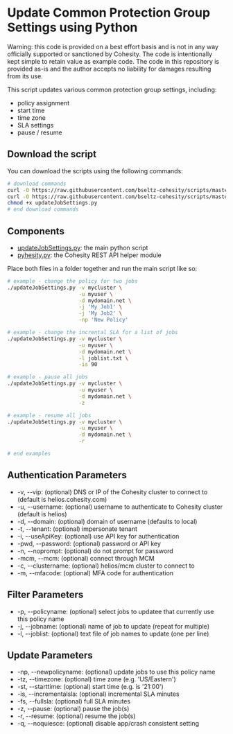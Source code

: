 # Update Common Protection Group Settings using Python

Warning: this code is provided on a best effort basis and is not in any way officially supported or sanctioned by Cohesity. The code is intentionally kept simple to retain value as example code. The code in this repository is provided as-is and the author accepts no liability for damages resulting from its use.

This script updates various common protection group settings, including:

* policy assignment
* start time
* time zone
* SLA settings
* pause / resume

## Download the script

You can download the scripts using the following commands:

```bash
# download commands
curl -O https://raw.githubusercontent.com/bseltz-cohesity/scripts/master/python/updateJobSettings/updateJobSettings.py
curl -O https://raw.githubusercontent.com/bseltz-cohesity/scripts/master/python/pyhesity.py
chmod +x updateJobSettings.py
# end download commands
```

## Components

* [updateJobSettings.py](https://raw.githubusercontent.com/bseltz-cohesity/scripts/master/python/updateJobSettings/updateJobSettings.py): the main python script
* [pyhesity.py](https://raw.githubusercontent.com/bseltz-cohesity/scripts/master/python/pyhesity/pyhesity.py): the Cohesity REST API helper module

Place both files in a folder together and run the main script like so:

```bash
# example - change the policy for two jobs
./updateJobSettings.py -v mycluster \
                       -u myuser \
                       -d mydomain.net \
                       -j 'My Job1' \
                       -j 'My Job2' \
                       -np 'New Policy'

# example - change the incrental SLA for a list of jobs
./updateJobSettings.py -v mycluster \
                       -u myuser \
                       -d mydomain.net \
                       -l joblist.txt \
                       -is 90

# example - pause all jobs
./updateJobSettings.py -v mycluster \
                       -u myuser \
                       -d mydomain.net \
                       -z

# example - resume all jobs
./updateJobSettings.py -v mycluster \
                       -u myuser \
                       -d mydomain.net \
                       -r

# end examples
```

## Authentication Parameters

* -v, --vip: (optional) DNS or IP of the Cohesity cluster to connect to (default is helios.cohesity.com)
* -u, --username: (optional) username to authenticate to Cohesity cluster (default is helios)
* -d, --domain: (optional) domain of username (defaults to local)
* -t, --tenant: (optional) impersonate tenant
* -i, --useApiKey: (optional) use API key for authentication
* -pwd, --password: (optional) password or API key
* -n, --noprompt: (optional) do not prompt for password
* -mcm, --mcm: (optional) connect through MCM
* -c, --clustername: (optional) helios/mcm cluster to connect to
* -m, --mfacode: (optional) MFA code for authentication

## Filter Parameters

* -p, --policyname: (optional) select jobs to updatee that currently use this policy name
* -j, --jobname: (optional) name of job to update (repeat for multiple)
* -l, --joblist: (optional) text file of job names to update (one per line)

## Update Parameters

* -np, --newpolicyname: (optional) update jobs to use this policy name
* -tz, --timezone: (optional) time zone (e.g. 'US/Eastern')
* -st, --starttime: (optional) start time (e.g. is '21:00')
* -is, --incrementalsla: (optional) incremental SLA minutes
* -fs, --fullsla: (optional) full SLA minutes
* -z, --pause: (optional) pause the job(s)
* -r, --resume: (optional) resume the job(s)
* -q, --noquiesce: (optional) disable app/crash consistent setting
